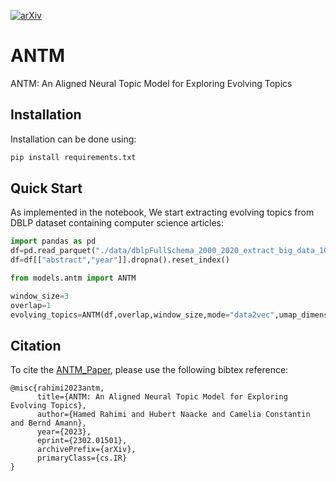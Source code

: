 

[![arXiv](https://img.shields.io/badge/arXiv-2302.01501-<COLOR>.svg)](https://arxiv.org/abs/2302.01501)

# ANTM
ANTM: An Aligned Neural Topic Model for Exploring Evolving Topics


## Installation

Installation can be done using:

```bash
pip install requirements.txt
```

## Quick Start
As implemented in the notebook, We start extracting evolving topics from DBLP dataset containing computer science articles:

```python
import pandas as pd
df=pd.read_parquet("./data/dblpFullSchema_2000_2020_extract_big_data_10K.parquet")
df=df[["abstract","year"]].dropna().reset_index()

from models.antm import ANTM

window_size=3
overlap=1
evolving_topics=ANTM(df,overlap,window_size,mode="data2vec",umap_dimension_size=5,umap_n_neighbors=20,partioned_clusttering_size=5,num_words=10)
```


## Citation
To cite the [ANTM_Paper](https://arxiv.org/abs/2302.01501), please use the following bibtex reference:
```bibtext
@misc{rahimi2023antm,
      title={ANTM: An Aligned Neural Topic Model for Exploring Evolving Topics}, 
      author={Hamed Rahimi and Hubert Naacke and Camelia Constantin and Bernd Amann},
      year={2023},
      eprint={2302.01501},
      archivePrefix={arXiv},
      primaryClass={cs.IR}
}
```
